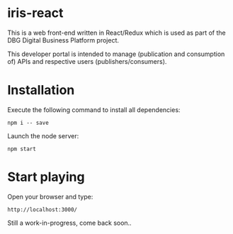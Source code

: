 # iris-react

This is a web front-end written in React/Redux which is used as part of the DBG Digital Business Platform project.

This developer portal is intended to manage (publication and consumption of) APIs and respective users (publishers/consumers).

# Installation

Execute the following command to install all dependencies:

`npm i -- save`

Launch the node server:

`npm start`

# Start playing

Open your browser and type:

`http://localhost:3000/`


Still a work-in-progress, come back soon..
